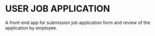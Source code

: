 # USER JOB APPLICATION
A front-end app for submission job application form and review of the application by employee.



